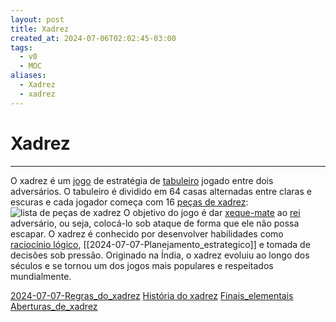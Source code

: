 ```yaml
---
layout: post
title: Xadrez
created_at: 2024-07-06T02:02:45-03:00
tags:
  - v0
  - MOC
aliases:
  - Xadrez
  - xadrez
---
```

# Xadrez
----

O xadrez é um [jogo](_insight/Jogo.md) de estratégia de [tabuleiro](_insight/Jogo%20de%20tabuleiro.md) jogado entre dois adversários. O tabuleiro é dividido em 64 casas alternadas entre claras e escuras e cada jogador começa com 16 [peças de xadrez](_insight/2024-07-06-Pecas_de_xadrez.md):
![lista de peças de xadrez](_insight/2024-07-06-Pecas_de_xadrez.md#^lista-de-pecas)
O objetivo do jogo é dar [xeque-mate](_insight/2024-07-07-Xeque_mate.md) ao [rei](_insight/2024-07-07-Rei_xadrez.md) adversário, ou seja, colocá-lo sob ataque de forma que ele não possa escapar. O xadrez é conhecido por desenvolver habilidades como [raciocínio lógico](2024-07-07-Raciocínio_logico.md), [[2024-07-07-Planejamento_estrategico]] e tomada de decisões sob pressão. Originado na Índia, o xadrez evoluiu ao longo dos séculos e se tornou um dos jogos mais populares e respeitados mundialmente.

[2024-07-07-Regras_do_xadrez](_insight/2024-07-07-Regras_do_xadrez.md)
[História do xadrez](História%20do%20xadrez)
[Finais_elementais](_insight/2024-07-06-Finais_elementais.md)
[Aberturas_de_xadrez](api/2024/07/2024-07-06-Aberturas_de_xadrez.md)

